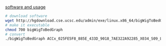 [software and usage](http://hgdownload.cse.ucsc.edu/admin/exe/linux.x86_64/)

```bash
# download software
wget http://hgdownload.cse.ucsc.edu/admin/exe/linux.x86_64/bigWigToBedGraph
# make it executable
chmod 700 bigWigToBedGraph
# convert
./bigWigToBedGraph ACCx_025FE5F8_885E_433D_9018_7AE322A92285_X034_S09_L133_B1_T1_PMRG.insertions.bw 1.bg
```


<!--stackedit_data:
eyJoaXN0b3J5IjpbLTg0MjQ4OTUyLC0xMjI4NzIzMDg4LC05Nz
Q2MjAyNTQsMTcwNzg1Mzg1NywxMTAxMTMyMTJdfQ==
-->